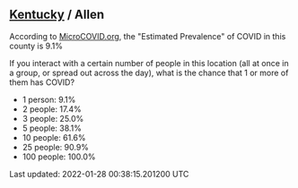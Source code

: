 
## [Kentucky](/united-states/kentucky) / Allen

According to [MicroCOVID.org](http://microcovid.org),
the "Estimated Prevalence" of COVID in this county is 9.1%

If you interact with a certain number of people in this location
(all at once in a group, or spread out across the day), what is the chance that
1 or more of them has COVID?

- 1 person: 9.1%
- 2 people: 17.4%
- 3 people: 25.0%
- 5 people: 38.1%
- 10 people: 61.6%
- 25 people: 90.9%
- 100 people: 100.0%

Last updated: 2022-01-28 00:38:15.201200 UTC
